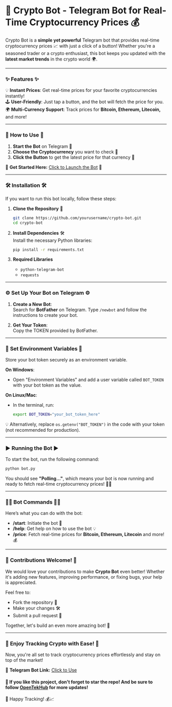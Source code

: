 # 🚀 **Crypto Bot** - Telegram Bot for Real-Time Cryptocurrency Prices 💰

Crypto Bot is a **simple yet powerful** Telegram bot that provides real-time cryptocurrency prices 📈 with just a click of a button! Whether you're a seasoned trader or a crypto enthusiast, this bot keeps you updated with the **latest market trends** in the crypto world 🌍.

---

### ✨ **Features** ✨

💡 **Instant Prices**: Get real-time prices for your favorite cryptocurrencies instantly!  
🕹️ **User-Friendly**: Just tap a button, and the bot will fetch the price for you.  
🌍 **Multi-Currency Support**: Track prices for **Bitcoin, Ethereum, Litecoin,** and more!  

---

### 🎯 **How to Use** 🎯

1. **Start the Bot** on Telegram 📨  
2. **Choose the Cryptocurrency** you want to check 💱  
3. **Click the Button** to get the latest price for that currency 💸  

🚀 **Get Started Here:** [Click to Launch the Bot](https://t.me/trackingcryptopricerbot) 🚀

---

### 🛠️ **Installation** 🛠️

If you want to run this bot locally, follow these steps:

1. **Clone the Repository** 📂  
   ```bash
   git clone https://github.com/yourusername/crypto-bot.git
   cd crypto-bot

2.  **Install Dependencies** 🛠️  
    Install the necessary Python libraries:
    
    ```bash
    pip install -r requirements.txt
    ```

3.  **Required Libraries**
    
    -   `python-telegram-bot`
    -   `requests`

---

### ⚙️ **Set Up Your Bot on Telegram** ⚙️

1.  **Create a New Bot**:  
    Search for **BotFather** on Telegram. Type `/newbot` and follow the instructions to create your bot.
    
2.  **Get Your Token**:  
    Copy the TOKEN provided by BotFather.

---

### 🔐 **Set Environment Variables** 🔐

Store your bot token securely as an environment variable.

**On Windows**:

-   Open "Environment Variables" and add a user variable called `BOT_TOKEN` with your bot token as the value.

**On Linux/Mac**:

-   In the terminal, run:
    
    ```bash
    export BOT_TOKEN="your_bot_token_here"
    ```

💡 Alternatively, replace `os.getenv("BOT_TOKEN")` in the code with your token (not recommended for production).

---

### ▶️ **Running the Bot** ▶️

To start the bot, run the following command:

```bash
python bot.py
```

You should see **"Polling..."**, which means your bot is now running and ready to fetch real-time cryptocurrency prices! 🚀💸

---

### 🧑‍💻 **Bot Commands** 🧑‍💻

Here’s what you can do with the bot:

*   **/start**: Initiate the bot 🤖
*   **/help**: Get help on how to use the bot 💡
*   **/price**: Fetch real-time prices for **Bitcoin, Ethereum, Litecoin** and more! 💰

---

### 🤝 **Contributions Welcome!** 🤝

We would love your contributions to make **Crypto Bot** even better! Whether it's adding new features, improving performance, or fixing bugs, your help is appreciated.

Feel free to:

*   Fork the repository 🍴
*   Make your changes 🛠️
*   Submit a pull request 🔄

Together, let's build an even more amazing bot! 🌟

---

### 📲 **Enjoy Tracking Crypto with Ease!** 📲

Now, you're all set to track cryptocurrency prices effortlessly and stay on top of the market!

🔗 **Telegram Bot Link:** [Click to Use](https://t.me/trackingcryptopricerbot)

#### 🌟 **If you like this project, don't forget to star the repo! And be sure to follow [OpenTekHub](https://github.com/OpenTekHub) for more updates!**

🎉 Happy Tracking! 💰📈
